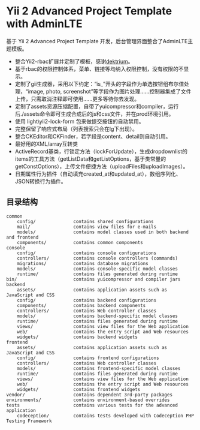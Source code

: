 Yii 2 Advanced Project Template with AdminLTE
===============================

基于 Yii 2 Advanced Project Template 开发，后台管理界面整合了AdminLTE主题模板。

* 整合Yii2-rbac扩展并定制了模板，感谢[dektrium](https://gitter.im/dektrium/yii2-rbac)。
* 基于rbac的权限控制体系，菜单、链接等均纳入权限控制，没有权限的不显示。
* 定制了gii生成器，采用以下约定：“is_”开头的字段作为单选按钮组布尔值处理，“image, photo, screenshot”等字段作为图片处理……控制器集成了文件上传，只需取消注释即可使用……更多等待你去发现。
* 定制了assets资源压缩配置，自带了yuicompressor和compiler，运行后./assets命令即可生成合成后的js和css文件，并在prod环境引用。
* 使用 light\yii2-lock-form 包来做提交按钮的自动禁用。
* 完整保留了响应式布局（列表搜索只会在lg下出现）。
* 整合CKEditor和CKFinder，若字段是content、detail则自动引用。
* 最好用的XML/array互转类
* ActiveRecord基类，行锁定方法（lockForUpdate），生成dropdownlist的items的工具方法（getListData和getListOptions，基于类常量的getConstOptions），上传文件便捷方法（uploadFiles和uploadImages）。
* 日期属性行为插件（自动填充created_at和updated_at），数组序列化、JSON转换行为插件。



目录结构
-------------------

```
common
    config/              contains shared configurations
    mail/                contains view files for e-mails
    models/              contains model classes used in both backend and frontend
    components/          contains common components
console
    config/              contains console configurations
    controllers/         contains console controllers (commands)
    migrations/          contains database migrations
    models/              contains console-specific model classes
    runtime/             contains files generated during runtime
bin/					 contains yuicompressor and compiler jars
backend
    assets/              contains application assets such as JavaScript and CSS
    config/              contains backend configurations
    components/          contains backend components
    controllers/         contains Web controller classes
    models/              contains backend-specific model classes
    runtime/             contains files generated during runtime
    views/               contains view files for the Web application
    web/                 contains the entry script and Web resources
    widgets/             contains backend widgets
frontend
    assets/              contains application assets such as JavaScript and CSS
    config/              contains frontend configurations
    controllers/         contains Web controller classes
    models/              contains frontend-specific model classes
    runtime/             contains files generated during runtime
    views/               contains view files for the Web application
    web/                 contains the entry script and Web resources
    widgets/             contains frontend widgets
vendor/                  contains dependent 3rd-party packages
environments/            contains environment-based overrides
tests                    contains various tests for the advanced application
    codeception/         contains tests developed with Codeception PHP Testing Framework
```
